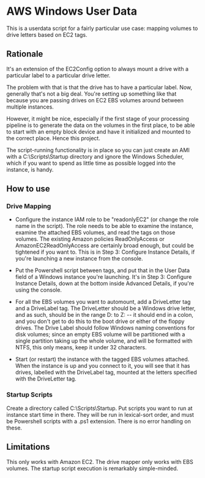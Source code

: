 # AWS Windows User Data

This is a userdata script for a fairly particular use case: mapping
volumes to drive letters based on EC2 tags.

## Rationale

It's an extension of the EC2Config option to always mount a drive with a
particular label to a particular drive letter.

The problem with that is that the drive has to have a particular label.
Now, generally that's not a big deal.  You're setting up something like
that because you are passing drives on EC2 EBS volumes around between
multiple instances.

However, it might be nice, especially if the first stage of your
processing pipeline is to generate the data on the volumes in the first
place, to be able to start with an empty block device and have it
initialized and mounted to the correct place.  Hence this project.

The script-running functionality is in place so you can just create an
AMI with a C:\Scripts\Startup directory and ignore the Windows
Scheduler, which if you want to spend as little time as possible logged
into the instance, is handy.

## How to use

### Drive Mapping

* Configure the instance IAM role to be "readonlyEC2" (or change the
  role name in the script).  The role needs to be able to examine the
  instance, examine the attached EBS volumes, and read the tags on those
  volumes.  The existing Amazon policies ReadOnlyAccess or
  AmazonEC2ReadOnlyAccess are certainly broad enough, but could be
  tightened if you want to.  This is in Step 3: Configure Instance
  Details, if you're launching a new instance from the console.

* Put the Powershell script between <powershell> </powershell> tags, and
  put that in the User Data field of a Windows instance you're
  launching.  It's in Step 3: Configure Instance Details, down at the
  bottom inside Advanced Details, if you're using the console.

* For all the EBS volumes you want to automount, add a DriveLetter tag
  and a DriveLabel tag.  The DriveLetter should be a Windows drive
  letter, and as such, should be in the range D: to Z: -- it should end
  in a colon, and you don't get to do this to the boot drive or either
  of the floppy drives.  The Drive Label should follow Windows naming
  conventions for disk volumes; since an empty EBS volume will be
  partitioned with a single partition taking up the whole volume, and
  will be formatted with NTFS, this only means, keep it under 32
  characters.

* Start (or restart) the instance with the tagged EBS volumes attached.
  When the instance is up and you connect to it, you will see that it
  has drives, labelled with the DriveLabel tag, mounted at the letters
  specified with the DriveLetter tag.

### Startup Scripts

Create a directory called C:\Scripts\Startup.  Put scripts you want to
run at instance start time in there.  They will be run in lexical-sort
order, and must be Powershell scripts with a .ps1 extension.  There is
no error handling on these.

## Limitations

This only works with Amazon EC2.  The drive mapper only works with EBS
volumes.  The startup script execution is remarkably simple-minded.
